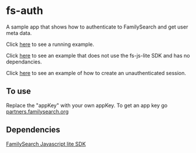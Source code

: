 # fs-auth
A sample app that shows how to authenticate to FamilySearch and get user meta data.

Click [here](https://misbach.github.io/fs-auth/index.html) to see a running example.

Click [here](https://misbach.github.io/fs-auth/index_raw.html) to see an example that does not use the fs-js-lite SDK and has no dependancies.

Click [here](https://misbach.github.io/fs-auth/index_unauth.html) to see an example of how to create an unauthenticated session.

## To use
Replace the "appKey" with your own appKey. To get an app key go [partners.familysearch.org](https://partners.familysearch.org/)

## Dependencies
[FamilySearch Javascript lite SDK](https://github.com/FamilySearch/fs-js-lite)
